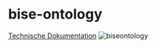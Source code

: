 # bise-ontology
 [Technische Dokumentation](http://www.essepuntato.it/lode/lang=de/http://www.essepuntato.it/tmp/1445962860-ontology)
![biseontology](https://cloud.githubusercontent.com/assets/12979822/10616550/eafb7f44-7765-11e5-9ec4-1e610bb0978b.png)


